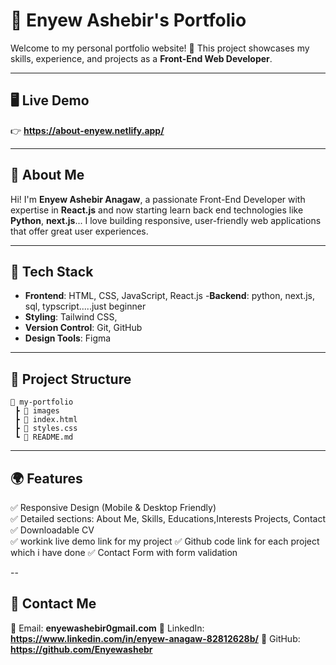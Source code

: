 # 🌟 Enyew Ashebir's Portfolio

Welcome to my personal portfolio website! 🚀 This project showcases my skills, experience, and projects as a **Front-End Web Developer**.

---

## 🖥️ Live Demo
👉 **https://about-enyew.netlify.app/**

---

## 📌 About Me
Hi! I'm **Enyew Ashebir Anagaw**, a passionate Front-End Developer with expertise in **React.js** and now starting learn back end technologies like **Python**, **next.js**... I love building responsive, user-friendly web applications that offer great user experiences.

---

## 🎨 Tech Stack
- **Frontend**: HTML, CSS, JavaScript, React.js
-**Backend**: python, next.js, sql, typscript.....just beginner
- **Styling**: Tailwind CSS, 
- **Version Control**: Git, GitHub
- **Design Tools**: Figma

---

## 📂 Project Structure
```
📁 my-portfolio
 ┣ 📁 images
 ┣ 📄 index.html
 ┣ 📄 styles.css
 ┗ 📄 README.md
```

---

## 🌍 Features
✅ Responsive Design (Mobile & Desktop Friendly)   
✅ Detailed sections: About Me, Skills, Educations,Interests Projects, Contact  
✅ Downloadable CV  
✅ workink live demo link for my project
✅ Github code link for each project which i have done
✅ Contact Form with form validation



--


## 📩 Contact Me
📧 Email: **enyewashebir0gmail.com**
🔗 LinkedIn: **https://www.linkedin.com/in/enyew-anagaw-82812628b/** 
🐙 GitHub: **https://github.com/Enyewashebr** 



